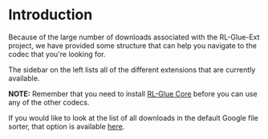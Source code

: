 # Introduction #

Because of the large number of downloads associated with the RL-Glue-Ext project, we have provided some structure that can help you navigate to the codec that you're looking for.

The sidebar on the left lists all of the different extensions that are currently available.

**NOTE:** Remember that you need to install [RL-Glue Core](RLGlueCore.md) before you can use any of the other codecs.

If you would like to look at the list of all downloads in the default Google file sorter, that option is available [here](http://code.google.com/p/rl-glue-ext/downloads/list).